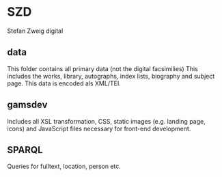 # SZD
Stefan Zweig digital

## data

This folder contains all primary data (not the digital facsimilies) This includes the works, library, autographs, index lists, biography and subject page. This data is encoded als XML/TEI.

## gamsdev

Includes all XSL transformation, CSS, static images (e.g. landing page, icons) and JavaScript files necessary for front-end development. 

## SPARQL

Queries for fulltext, location, person etc. 


